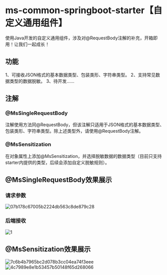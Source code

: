 #  ms-common-springboot-starter【自定义通用组件】

使用Java开发的自定义通用组件，涉及对@RequestBody注解的补充，开箱即用！让我们一起成长！

## 功能

1、可接收JSON格式的基本数据类型、包装类形、字符串类型。
2、支持常见数据类型的数据脱敏。
3、待开发......

## 注解

### @MsSingleRequestBody

注解使用方法同@RequestBody，但该注解只适用于JSON格式的基本数据类型、包装类形、字符串类型。除上述类型外，请使用@RequestBody注解。

### @MsSensitization

在对象属性上添加@MsSensitization，并选择脱敏数据的数据类型（目前只支持starter内提供的类型，后续会添加自定义脱敏规则）。

## @MsSingleRequestBody效果展示
### 请求参数
![07b178c67005b2224db563c8de879c28](https://github.com/user-attachments/assets/55a1312a-eafc-4e1f-9a66-4bdfe3e7921c)
### 后端接收
![1](https://github.com/user-attachments/assets/3637c69d-d4af-436d-961e-4024cc9824e5)

## @MsSensitization效果展示
![7c6b4b7965bc2d078b3cc04ea74f3eee](https://github.com/user-attachments/assets/44744387-3b63-4a7b-95bd-abd18d1b7467)
![4c7989e8e1b53457b50148f65d268066](https://github.com/user-attachments/assets/7012b4d3-258a-4523-953a-01d41e1c51ed)
